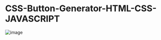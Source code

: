 # CSS-Button-Generator-HTML-CSS-JAVASCRIPT

![image](https://github.com/SF-SHARIF/CSS-Button-Generator-HTML-CSS-JAVASCRIPT-/assets/144459710/64548aaa-c073-4610-ad6f-547e1d9d5134)
